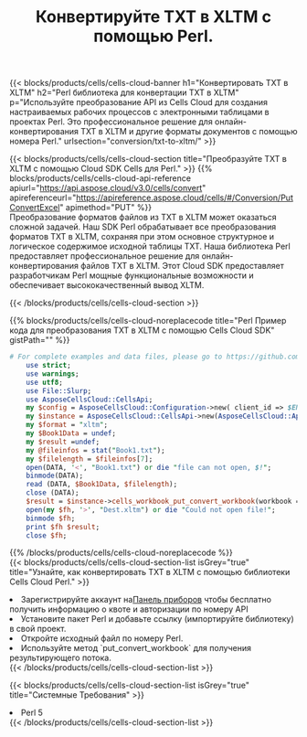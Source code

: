 ﻿---
title:  Конвертируйте TXT в XLTM с помощью Perl.
description:  Использование Cloud SDK Aspose.Cells для Perl для преобразования файла формата TXT в файл формата XLTM.
kwords: Excel, Convert TXT to XLTM, REST, Perl
howto: How to convert TXT to XLTM using Aspose.Cells Cloud Perl library.
---
{{< blocks/products/cells/cells-cloud-banner h1="Конвертировать TXT в XLTM" h2="Perl библиотека для конвертации TXT в XLTM" p="Используйте преобразование API из Cells Cloud для создания настраиваемых рабочих процессов с электронными таблицами в проектах Perl. Это профессиональное решение для онлайн-конвертирования TXT в XLTM и другие форматы документов с помощью номера Perl." urlsection="conversion/txt-to-xltm/" >}}

{{< blocks/products/cells/cells-cloud-section title="Преобразуйте TXT в XLTM с помощью Cloud SDK Cells для Perl." >}}
{{% blocks/products/cells/cells-cloud-api-reference apiurl="https://api.aspose.cloud/v3.0/cells/convert" apireferenceurl="https://apireference.aspose.cloud/cells/#/Conversion/PutConvertExcel" apimethod="PUT" %}}
<br/>
Преобразование форматов файлов из TXT в XLTM может оказаться сложной задачей. Наш SDK Perl обрабатывает все преобразования форматов TXT в XLTM, сохраняя при этом основное структурное и логическое содержимое исходной таблицы TXT. Наша библиотека Perl предоставляет профессиональное решение для онлайн-конвертирования файлов TXT в XLTM. Этот Cloud SDK предоставляет разработчикам Perl мощные функциональные возможности и обеспечивает высококачественный вывод XLTM.

{{< /blocks/products/cells/cells-cloud-section >}}

{{% blocks/products/cells/cells-cloud-noreplacecode title="Perl Пример кода для преобразования TXT в XLTM с помощью Cells Cloud SDK" gistPath="" %}}
 
```perl
# For complete examples and data files, please go to https://github.com/aspose-cells-cloud/aspose-cells-cloud-perl/
    use strict;
    use warnings;
    use utf8; 
    use File::Slurp;
    use AsposeCellsCloud::CellsApi;
    my $config = AsposeCellsCloud::Configuration->new( client_id => $ENV{'ProductClientId'}, client_secret => $ENV{'ProductClientSecret'});
    my $instance = AsposeCellsCloud::CellsApi->new(AsposeCellsCloud::ApiClient->new( $config));
    my $format = "xltm";
    my $Book1Data = undef;
    my $result =undef;
    my @fileinfos = stat("Book1.txt");
    my $filelength = $fileinfos[7];
    open(DATA, '<', "Book1.txt") or die "file can not open, $!";
    binmode(DATA);
    read (DATA, $Book1Data, $filelength);
    close (DATA); 
    $result = $instance->cells_workbook_put_convert_workbook(workbook => $Book1Data, format => $format);
    open(my $fh, '>', "Dest.xltm") or die "Could not open file!";
    binmode $fh;
    print $fh $result;
    close $fh;
```
 
{{% /blocks/products/cells/cells-cloud-noreplacecode %}}
<br/>
{{< blocks/products/cells/cells-cloud-section-list isGrey="true" title="Узнайте, как конвертировать TXT в XLTM с помощью библиотеки Cells Cloud Perl." >}}
<li> Зарегистрируйте аккаунт на<a href="https://dashboard.aspose.cloud/">Панель приборов</a> чтобы бесплатно получить информацию о квоте и авторизации по номеру API</li>
<li>Установите пакет Perl и добавьте ссылку (импортируйте библиотеку) в свой проект.</li>
<li>Откройте исходный файл по номеру Perl.</li>
<li>Используйте метод `put_convert_workbook` для получения результирующего потока.</li>
{{< /blocks/products/cells/cells-cloud-section-list >}}

{{< blocks/products/cells/cells-cloud-section-list isGrey="true" title="Системные Требования" >}}
<li>Perl 5</li>
{{< /blocks/products/cells/cells-cloud-section-list >}}
